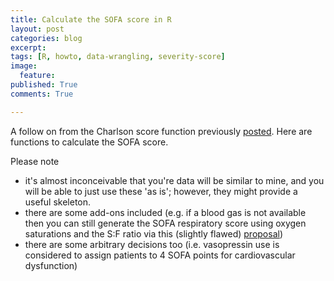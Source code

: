 ```yaml
---
title: Calculate the SOFA score in R
layout: post
categories: blog
excerpt:
tags: [R, howto, data-wrangling, severity-score]
image:
  feature:
published: True
comments: True

---
```


A follow on from the Charlson score function previously [posted](http://alittleknowledge.net/2014/11/27/calculate-the-charlson-score-in-r.html). Here are functions to calculate the SOFA score.

Please note

- it's almost inconceivable that you're data will be similar to mine, and you will be able to just use these 'as is'; however, they might provide a useful skeleton.
- there are some add-ons included (e.g. if a blood gas is not available then you can still generate the SOFA respiratory score using oxygen saturations and the S:F ratio via this (slightly flawed) [proposal](http://www.ncbi.nlm.nih.gov/pubmed/19242333))
- there are some arbitrary decisions too (i.e. vasopressin use is considered to assign patients to 4 SOFA points for cardiovascular dysfunction)


<script src="https://gist.github.com/docsteveharris/195396d4b99e35bb4641.js"></script>
